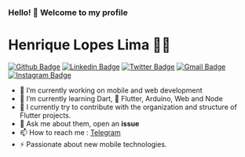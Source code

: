 ### Hello! 👋 Welcome to my profile

# Henrique Lopes Lima :man_technologist:


[![Github Badge](https://img.shields.io/badge/-Github-000?style=flat-square&logo=Github&logoColor=white&link=https://github.com/lucasgdb)](https://github.com/henriquelopeslima)
[![Linkedin Badge](https://img.shields.io/badge/-LinkedIn-blue?style=flat-square&logo=Linkedin&logoColor=white&link=https://www.linkedin.com/in/rebeccamanzi/)](https://www.linkedin.com/in/henrique-lopes-211485164/)
[![Twitter Badge](https://img.shields.io/badge/-Twitter-1ca0f1?style=flat-square&labelColor=1ca0f1&logo=twitter&logoColor=white&link=https://twitter.com/lgdbittencourt)](https://twitter.com/henriquehll)
[![Gmail Badge](https://img.shields.io/badge/-Gmail-c14438?style=flat-square&logo=Gmail&logoColor=white&link=mailto:rebeccamanzi@gmail.com)](mailto:henriquelopeslima.hll@gmail.com)
[![Instagram Badge](https://img.shields.io/badge/-Instagram-C13584?style=flat-square&labelColor=C13584&logo=instagram&logoColor=white&link=https://www.instagram.com/codepwr/)](https://www.instagram.com/henriquelopeslima/)

- 🔭 I’m currently working on mobile and web development
- 🌱 I’m currently learning Dart, 💙 Flutter, Arduino, Web and Node
- 👯 I currently try to contribute with the organization and structure of Flutter projects.
- 💬 Ask me about them, open an **issue**
- 📫 How to reach me : [Telegram](https://t.me/henriquehll)
- ⚡ Passionate about new mobile technologies.
